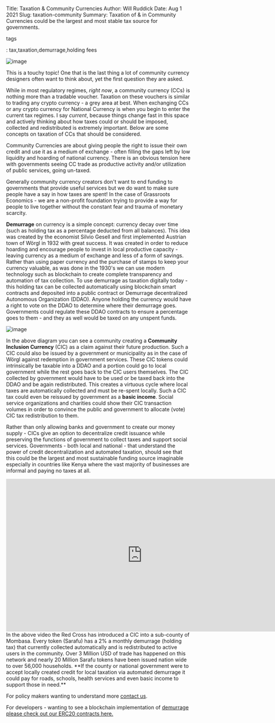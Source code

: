 Title: Taxation & Community Currencies
Author: Will Ruddick
Date: Aug 1 2021
Slug: taxation-community
Summary: Taxation of & in Community Currencies could be the largest and most
stable tax source for governments.

tags

: tax,taxation,demurrage,holding fees

![image](images/blog/taxation-community1.webp)

This is a touchy topic! One that is the last thing a lot of community
currency designers often want to think about, yet the first question
they are asked.

While in most regulatory regimes, _right now_, a community currency
(CCs) is nothing more than a tradable voucher. Taxation on these
vouchers is similar to trading any crypto currency - a grey area at
best. When exchanging CCs or any crypto currency for National Currency
is when you begin to enter the current tax regimes. I say _current_,
because things change fast in this space and actively thinking about how
taxes could or should be imposed, collected and redistributed is
extremely important. Below are some concepts on taxation of CCs that
should be considered.

Community Currencies are about giving people the right to issue their
own credit and use it as a medium of exchange - often filling the gaps
left by low liquidity and hoarding of national currency. There is an
obvious tension here with governments seeing CC trade as productive
activity and/or utilization of public services, going un-taxed.

Generally community currency creators don't want to end funding to
governments that provide useful services but we do want to make sure
people have a say in how taxes are spent! In the case of Grassroots
Economics - we are a non-profit foundation trying to provide a way for
people to live together without the constant fear and trauma of monetary
scarcity.

**Demurrage** on currency is a simple concept: currency decay over time
(such as holding tax as a percentage deducted from all balances). This
idea was created by the economist Silvio Gesell and first implemented
Austrian town of Wörgl in 1932 with great success. It was created in
order to reduce hoarding and encourage people to invest in local
productive capacity - leaving currency as a medium of exchange and less
of a form of savings. Rather than using paper currency and the purchase
of stamps to keep your currency valuable, as was done in the 1930's we
can use modern technology such as blockchain to create complete
transparency and automation of tax collection. To use demurrage as
taxation digitally today - this holding tax can be collected
automatically using blockchain smart contracts and deposited into a
public contract or Demurrage decentralized Autonomous Organization
(DDAO). Anyone holding the currency would have a right to vote on the
DDAO to determine where their demurrage goes. Governments could regulate
these DDAO contracts to ensure a percentage goes to them - and they as
well would be taxed on any unspent funds.

![image](images/blog/taxation-community70.webp)

In the above diagram you can see a community creating a **Community
Inclusion Currency** (CIC) as a claim against their future production.
Such a CIC could also be issued by a government or municipality as in
the case of Wörgl against redemption in government services. These CIC
tokens could intrinsically be taxable into a DDAO and a portion could go
to local government while the rest goes back to the CIC users
themselves. The CIC collected by government would have to be used or be
taxed back into the DDAO and be again redistributed. This creates a
virtuous cycle where local taxes are automatically collected and must be
re-spent locally. Such a CIC tax could even be reissued by government as
a **basic income**. Social service organizations and charities could
show their CIC transaction volumes in order to convince the public and
government to allocate (vote) CIC tax redistribution to them.

Rather than only allowing banks and government to create our money
supply - CICs give an option to decentralize credit issuance while
preserving the functions of government to collect taxes and support
social services. Governments - both local and national - that understand
the power of credit decentralization and automated taxation, should see
that this could be the largest and most sustainable funding source
imaginable especially in countries like Kenya where the vast majority of
businesses are informal and paying no taxes at all.

<iframe width="740" height="416" src="https://www.youtube.com/embed/fCGgkkiAOLA" title="YouTube video player" frameborder="0" allow="accelerometer; autoplay; clipboard-write; encrypted-media; gyroscope; picture-in-picture" allowfullscreen></iframe>
In the above video the Red Cross has introduced a CIC into a sub-county
of Mombasa. Every token (Sarafu) has a 2% a monthly demurrage (holding
tax) that currently collected automatically and is redistributed to
active users in the community. Over 3 Million USD of trade has happened
on this network and nearly 20 Million Sarafu tokens have been issued
nation wide to over 56,000 households. **If the county or national
government were to accept locally created credit for local taxation via
automated demurrage it could pay for roads, schools, health services and
even basic income to support those in need.**

For policy makers wanting to understand more [contact
us](http://grassrootseconomics.org/contact-us).

For developers - wanting to see a blockchain implementation of
[demurrage please check out our ERC20 contracts
here.](https://gitlab.com/cicnet/erc20-demurrage-token/)
